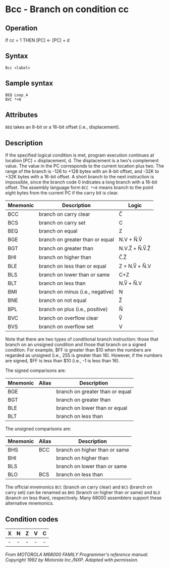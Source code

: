 # Bcc - Branch on condition cc
## Operation
If cc = 1 THEN [PC] ← [PC] + d
## Syntax
```assembly
Bcc <label>
```

## Sample syntax
```assembly
BEQ Loop_4
BVC *+8
```

## Attributes
`BEQ` takes an 8-bit or a 16-bit offset (i.e., displacement).
## Description
If the specified logical condition is met, program execution continues at location [PC] + displacement, d. The displacement is a two's complement value. The value in the PC corresponds to the current location plus two. The range of the branch is -126 to +128 bytes with an 8-bit offset, and -32K to +32K bytes with a 16-bit offset. A short branch to the next instruction is impossible, since the branch code 0 indicates a long branch with a 16-bit offset. The assembly language form `BCC *+8` means branch to the point eight bytes from the current PC if the carry bit is clear.

|Mnemonic|Description|Logic|
|--|--|--|
|BCC| branch on carry clear|C̅|
|BCS|branch on carry set|C|
|BEQ| branch on equal|Z|
|BGE|branch on greater than or equal|N.V + N̅.V̅|
|BGT| branch on greater than|N.V.Z̅ + N̅.V̅.Z̅|
|BHI| branch on higher than|C̅.Z̅|
|BLE| branch on less than or equal|Z + N.V̅ + N̅.V|
|BLS| branch on lower than or same|C+Z|
|BLT| branch on less than|N.V̅ + N̅.V|
|BMI| branch on minus (i.e., negative)|N|
|BNE| branch on not equal|Z̅|
|BPL| branch on plus (i.e., positive)|N̅|
|BVC| branch on overflow clear|V̅|
|BVS| branch on overflow set|V|

Note that there are two types of conditional branch instruction: those that branch on an unsigned condition and those that branch on a signed condition. For example, $FF is greater than $10 when the numbers are regarded as unsigned (i.e., 255 is greater than 16). However, if the numbers are signed, $FF is less than $10 (i.e., -1 is less than 16).

The signed comparisons are:

|Mnemonic|Alias|Description|
|--|--|--|
|BGE||branch on greater than or equal
|BGT||branch on greater than|
|BLE||branch on lower than or equal|
|BLT||branch on less than|

The unsigned comparisons are:

|Mnemonic|Alias|Description|
|--|--|--|
|BHS|BCC|branch on higher than or same|
|BHI| |branch on higher than|
|BLS| |branch on lower than or same|
|BLO|BCS| branch on less than|

The official mnemonics `BCC` (branch on carry clear) and `BCS` (branch on carry set) can be renamed as `BHS` (branch on higher than or same) and `BLO` (branch on less than), respectively. Many 68000 assemblers support these alternative mnemonics.

## Condition codes
|X|N|Z|V|C|
|--|--|--|--|--|
|-|-|-|-|-|

*From MOTOROLA M68000 FAMILY Programmer's reference manual. Copyright 1992 by Motorola Inc./NXP. Adapted with permission.*